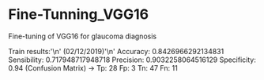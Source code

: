# Fine-Tunning_VGG16
Fine-tuning of VGG16 for glaucoma diagnosis

Train results:'\n'
(02/12/2019)'\n'
Accuracy: 0.8426966292134831	Sensibility: 0.717948717948718	Precision: 0.9032258064516129	Specificity: 0.94
(Confusion Matrix) -> Tp: 28	Fp: 3	Tn: 47	Fn: 11

